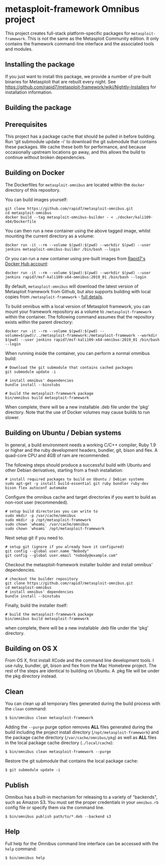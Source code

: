 metasploit-framework Omnibus project
==========================
This project creates full-stack platform-specific packages for
`metasploit-framework`. This is not the same as the Metasploit Community
edition. It only contains the framework command-line interface and the
associated tools and modules.

Installing the package
------------

If you just want to install this package, we provide a number of pre-built binaries for Metasploit that are rebuilt every night. See https://github.com/rapid7/metasploit-framework/wiki/Nightly-Installers for installation information.

Building the package
------------

## Prerequisites

This project has a package cache that should be pulled in before building. Run 'git submodule update -i' to download the git submodule that contains these packages. We cache these both for performance, and because occasionally upstream locations go away, and this allows the build to continue without broken dependencies.

## Building on Docker

The Dockerfiles for `metasploit-omnibus` are located within the `docker` directory of this repository.

You can build images yourself:

```shell
git clone https://github.com/rapid7/metasploit-omnibus.git
cd metasploit-omnibus
docker build --tag metasploit-omnibus-builder - < ./docker/kali109-x64/Dockerfile
```

You can then run a new container using the above tagged image, whilst mounting the current directory as a volume:

```shell
docker run -it --rm --volume $(pwd):$(pwd) --workdir $(pwd) --user jenkins metasploit-omnibus-builder /bin/bash --login
```

Or you can run a new container using pre-built images from [Rapid7's Docker Hub account](https://hub.docker.com/u/rapid7):

```shell
docker run -it --rm --volume $(pwd):$(pwd) --workdir $(pwd) --user jenkins rapid7/msf-kali109-x64-omnibus:2019_01 /bin/bash --login
```

By default, `metasploit-omnibus` will download the latest version of Metasploit framework from Github, but also supports building with local copies from `/metasploit-framework` - [full details](https://github.com/rapid7/metasploit-omnibus/blob/9cd575bcdd19d8fedf4a94c4ca2d1d6c253628c2/config/software/metasploit-framework.rb#L2-L8).

To build omnibus with a local version of Metasploit framework, you can mount your framework repository as a volume to `/metasploit-framework` within the container. The following command assumes that the repository exists within the parent directory:

```shell
docker run -it --rm --volume $(pwd):$(pwd) --volume=$(pwd)/../metasploit-framework:/metasploit-framework --workdir $(pwd) --user jenkins rapid7/msf-kali109-x64-omnibus:2019_01 /bin/bash --login
```

When running inside the container, you can perform a normal ommibus build:

```
# Download the git submodule that contains cached packages
git submodule update -i

# install omnibus' dependencies
bundle install --binstubs

# build the metasploit-framework package
bin/omnibus build metasploit-framework
```

When complete, there will be a new installable .deb file under the 'pkg' directory. Note that the use of Docker volumes may cause builds to run slower. 

## Building on Ubuntu / Debian systems

In general, a build environment needs a working C/C++ compiler, Ruby 1.9 or higher and the ruby development headers, bundler, git, bison and flex. A quad-core CPU and 4GB of ram are recommended.

The following steps should produce a successful build with Ubuntu and other Debian derivatives, starting from a fresh installation:
```shell
# install required packages to build on Ubuntu / Debian systems
sudo apt-get -y install build-essential git ruby bundler ruby-dev bison flex autoconf automake
```

Configure the omnibus cache and target directories if you want to build as non-root user (recommended).
```shell
# setup build directories you can write to
sudo mkdir -p /var/cache/omnibus
sudo mkdir -p /opt/metasploit-framework
sudo chown `whoami` /var/cache/omnibus
sudo chown `whoami` /opt/metasploit-framework
```

Next setup git if you need to.
```shell
# setup git (ignore if you already have it configured)
git config --global user.name "Nobody"
git config --global user.email "nobody@example.com"
```

Checkout the metasploit-framework installer builder and install omnibus' dependencies.
```shell
# checkout the builder repository
git clone https://github.com/rapid7/metasploit-omnibus.git
cd metasploit-omnibus
# install omnibus' dependencies
bundle install --binstubs
```

Finally, build the installer itself:
```shell
# build the metasploit-framework package
bin/omnibus build metasploit-framework
```
when complete, there will be a new installable .deb file under the 'pkg' directory.

## Building on OS X

From OS X, first install XCode and the command line development tools. I use ruby, bundler, git, bison and flex from the Mac Homebrew project. The rest of the steps are identical to building on Ubuntu. A .pkg file will be under the pkg directory instead.

## Clean

You can clean up all temporary files generated during the build process with
the `clean` command:

```shell
$ bin/omnibus clean metasploit-framework
```

Adding the `--purge` purge option removes __ALL__ files generated during the
build including the project install directory (`/opt/metasploit-framework`) and
the package cache directory (`/var/cache/omnibus/pkg`) as well as __ALL__ files
in the local package cache directory (`./local/cache`):

```shell
$ bin/omnibus clean metasploit-framework --purge
```

Restore the git submodule that contains the local package cache:
```shell
$ git submodule update -i
```

## Publish

Omnibus has a built-in mechanism for releasing to a variety of "backends", such
as Amazon S3. You must set the proper credentials in your `omnibus.rb` config
file or specify them via the command line.

```shell
$ bin/omnibus publish path/to/*.deb --backend s3
```

## Help

Full help for the Omnibus command line interface can be accessed with the
`help` command:

```shell
$ bin/omnibus help
```
